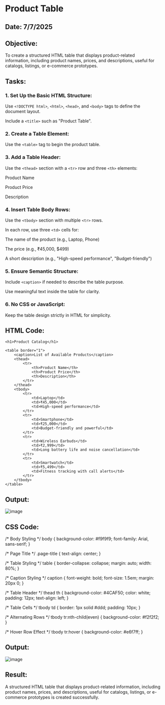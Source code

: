 # Product Table
## Date: 7/7/2025
## Objective:

To create a structured HTML table that displays product-related information, including product names, prices, and descriptions, useful for catalogs, listings, or e-commerce prototypes.

## Tasks:

### 1. Set Up the Basic HTML Structure:

Use ```<!DOCTYPE html>```, ```<html>```, ```<head>```, and ```<body>``` tags to define the document layout.

Include a ```<title>``` such as "Product Table".

### 2. Create a Table Element:

Use the ```<table>``` tag to begin the product table.

### 3. Add a Table Header:

Use the ```<thead>``` section with a ```<tr>``` row and three ```<th>``` elements:

Product Name

Product Price

Description

### 4. Insert Table Body Rows:

Use the ```<tbody>``` section with multiple ```<tr>``` rows.

In each row, use three ```<td>``` cells for:

The name of the product (e.g., Laptop, Phone)

The price (e.g., ₹45,000, $499)

A short description (e.g., "High-speed performance", "Budget-friendly")

### 5. Ensure Semantic Structure:

Include ```<caption>``` if needed to describe the table purpose.

Use meaningful text inside the table for clarity.

### 6. No CSS or JavaScript:

Keep the table design strictly in HTML for simplicity.
## HTML Code:
<!DOCTYPE html>
<html>

<head>
    <title>Product Table</title>
</head>

<body>

    <h1>Product Catalog</h1>

    <table border="1">
        <caption>List of Available Products</caption>
        <thead>
            <tr>
                <th>Product Name</th>
                <th>Product Price</th>
                <th>Description</th>
            </tr>
        </thead>
        <tbody>
            <tr>
                <td>Laptop</td>
                <td>₹45,000</td>
                <td>High-speed performance</td>
            </tr>
            <tr>
                <td>Smartphone</td>
                <td>₹25,000</td>
                <td>Budget-friendly and powerful</td>
            </tr>
            <tr>
                <td>Wireless Earbuds</td>
                <td>₹2,999</td>
                <td>Long battery life and noise cancellation</td>
            </tr>
            <tr>
                <td>Smartwatch</td>
                <td>₹5,499</td>
                <td>Fitness tracking with call alerts</td>
            </tr>
        </tbody>
    </table>

</body>

</html>

## Output:
![image](https://github.com/user-attachments/assets/37a57b64-dcb4-41a1-9514-135bdf1c38c6)

## CSS Code:
/* Body Styling */
body {
    background-color: #f9f9f9;
    font-family: Arial, sans-serif;
}

/* Page Title */
.page-title {
    text-align: center;
}

/* Table Styling */
table {
    border-collapse: collapse;
    margin: auto;
    width: 80%;
}

/* Caption Styling */
caption {
    font-weight: bold;
    font-size: 1.5em;
    margin: 20px 0;
}

/* Table Header */
thead th {
    background-color: #4CAF50;
    color: white;
    padding: 12px;
    text-align: left;
}

/* Table Cells */
tbody td {
    border: 1px solid #ddd;
    padding: 10px;
}

/* Alternating Rows */
tbody tr:nth-child(even) {
    background-color: #f2f2f2;
}

/* Hover Row Effect */
tbody tr:hover {
    background-color: #e6f7ff;
}

## Output:
![image](https://github.com/user-attachments/assets/255eff64-f8db-422b-afa1-e75b9faa62e4)



## Result:
A structured HTML table that displays product-related information, including product names, prices, and descriptions, useful for catalogs, listings, or e-commerce prototypes is created successfully.
